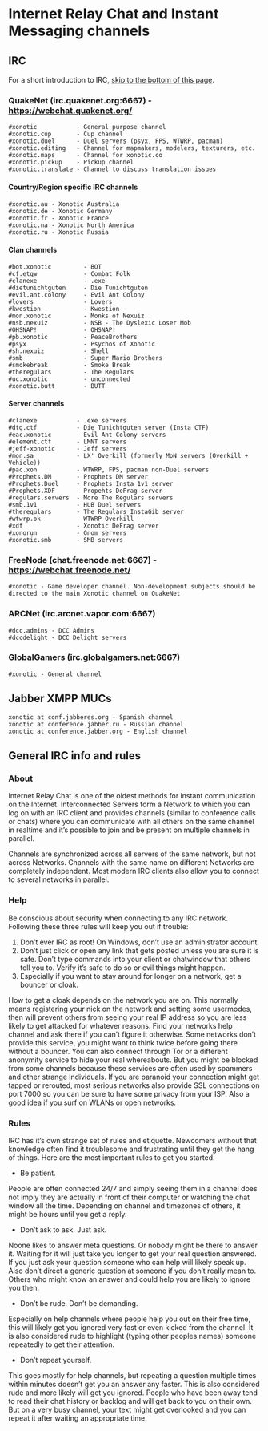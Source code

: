 Internet Relay Chat and Instant Messaging channels
==================================================

IRC
---

For a short introduction to IRC, [skip to the bottom of this page](Channels#general-irc-info-and-rules).

### QuakeNet (irc.quakenet.org:6667) - https://webchat.quakenet.org/

    #xonotic           - General purpose channel
    #xonotic.cup       - Cup channel
    #xonotic.duel      - Duel servers (psyx, FPS, WTWRP, pacman)
    #xonotic.editing   - Channel for mapmakers, modelers, texturers, etc.
    #xonotic.maps      - Channel for xonotic.co
    #xonotic.pickup    - Pickup channel
    #xonotic.translate - Channel to discuss translation issues

#### Country/Region specific IRC channels

    #xonotic.au - Xonotic Australia
    #xonotic.de - Xonotic Germany
    #xonotic.fr - Xonotic France
    #xonotic.na - Xonotic North America
    #xonotic.ru - Xonotic Russia

#### Clan channels

    #bot.xonotic         - BOT
    #cf.etqw             - Combat Folk
    #clanexe             - .exe
    #dietunichtguten     - Die Tunichtguten
    #evil.ant.colony     - Evil Ant Colony
    #lovers              - Lovers
    #kwestion            - Kwestion
    #mon.xonotic         - Monks of Nexuiz
    #nsb.nexuiz          - NSB - The Dyslexic Loser Mob
    #OHSNAP!             - OHSNAP!
    #pb.xonotic          - PeaceBrothers
    #psyx                - Psychos of Xonotic
    #sh.nexuiz           - Shell
    #smb                 - Super Mario Brothers
    #smokebreak          - Smoke Break
    #theregulars         - The Regulars
    #uc.xonotic          - unconnected
    #xonotic.butt        - BUTT

#### Server channels

    #clanexe           - .exe servers
    #dtg.ctf           - Die Tunichtguten server (Insta CTF)
    #eac.xonotic       - Evil Ant Colony servers
    #element.ctf       - LMNT servers
    #jeff-xonotic      - Jeff servers
    #mon.sa            - LX' Overkill (formerly MoN servers (Overkill + Vehicle))
    #pac.xon           - WTWRP, FPS, pacman non-Duel servers
    #Prophets.DM       - Prophets DM server
    #Prophets.Duel     - Prophets Insta 1v1 server
    #Prophets.XDF      - Propehts DeFrag server
    #regulars.servers  - More The Regulars servers
    #smb.1v1           - HUB Duel servers
    #theregulars       - The Regulars InstaGib server
    #wtwrp.ok          - WTWRP Overkill
    #xdf               - Xonotic DeFrag server
    #xonorun           - Gnom servers
    #xonotic.smb       - SMB servers

### FreeNode (chat.freenode.net:6667) - https://webchat.freenode.net/

    #xonotic - Game developer channel. Non-development subjects should be directed to the main Xonotic channel on QuakeNet

### ARCNet (irc.arcnet.vapor.com:6667)

    #dcc.admins - DCC Admins
    #dccdelight - DCC Delight servers

### GlobalGamers (irc.globalgamers.net:6667)

    #xonotic - General channel

Jabber XMPP MUCs
----------------

    xonotic at conf.jabberes.org - Spanish channel
    xonotic at conference.jabber.ru - Russian channel
    xonotic at conference.jabber.org - English channel

General IRC info and rules
--------------------------

### About

Internet Relay Chat is one of the oldest methods for instant communication on the Internet. Interconnected Servers form a Network to which you can log on with an IRC client and provides channels (similar to conference calls or chats) where you can communicate with all others on the same channel in realtime and it’s possible to join and be present on multiple channels in parallel.

Channels are synchronized across all servers of the same network, but not across Networks. Channels with the same name on different Networks are completely independent.
Most modern IRC clients also allow you to connect to several networks in parallel.

### Help

Be conscious about security when connecting to any IRC network. Following these three rules will keep you out if trouble:

1.  Don’t ever IRC as root! On Windows, don’t use an administrator account.
2.  Don’t just click or open any link that gets posted unless you are sure it is safe.
     Don’t type commands into your client or chatwindow that others tell you to. Verify it’s safe to do so or evil things might happen.
3.  Especially if you want to stay around for longer on a network, get a bouncer or cloak.

How to get a cloak depends on the network you are on. This normally means registering your nick on the network and setting some usermodes, then will prevent others from seeing your real IP address so you are less likely to get attacked for whatever reasons. Find your networks help channel and ask there if you can’t figure it otherwise.
Some networks don’t provide this service, you might want to think twice before going there without a bouncer.
You can also connect through Tor or a different anonymity service to hide your real whereabouts. But you might be blocked from some channels because these services are often used by spammers and other strange individuals.
If you are paranoid your connection might get tapped or rerouted, most serious networks also provide SSL connections on port 7000 so you can be sure to have some privacy from your ISP. Also a good idea if you surf on WLANs or open networks.

### Rules

IRC has it’s own strange set of rules and etiquette. Newcomers without that knowledge often find it troublesome and frustrating until they get the hang of things.
Here are the most important rules to get you started.

-   Be patient.

People are often connected 24/7 and simply seeing them in a channel does not imply they are actually in front of their computer or watching the chat window all the time. Depending on channel and timezones of others, it might be hours until you get a reply.

-   Don’t ask to ask. Just ask.

Noone likes to answer meta questions. Or nobody might be there to answer it. Waiting for it will just take you longer to get your real question answered.
If you just ask your question someone who can help will likely speak up.
Also don’t direct a generic question at someone if you don’t really mean to. Others who might know an answer and could help you are likely to ignore you then.

-   Don’t be rude. Don’t be demanding.

Especially on help channels where people help you out on their free time, this will likely get you ignored very fast or even kicked from the channel.
It is also considered rude to highlight (typing other peoples names) someone repeatedly to get their attention.

-   Don’t repeat yourself.

This goes mostly for help channels, but repeating a question multiple times within minutes doesn’t get you an answer any faster.
This is also considered rude and more likely will get you ignored.
People who have been away tend to read their chat history or backlog and will get back to you on their own.
But on a very busy channel, your text might get overlooked and you can repeat it after waiting an appropriate time.

